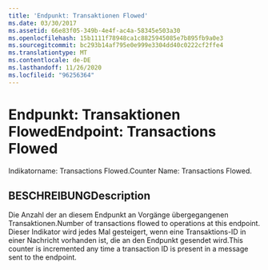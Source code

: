 ```yaml
---
title: 'Endpunkt: Transaktionen Flowed'
ms.date: 03/30/2017
ms.assetid: 66e83f05-349b-4e4f-ac4a-58345e503a30
ms.openlocfilehash: 15b1111f78948ca1c8825945085e7b895fb9a0e3
ms.sourcegitcommit: bc293b14af795e0e999e3304dd40c0222cf2ffe4
ms.translationtype: MT
ms.contentlocale: de-DE
ms.lasthandoff: 11/26/2020
ms.locfileid: "96256364"
---
```

# <a name="endpoint-transactions-flowed"></a><span data-ttu-id="c0b63-102">Endpunkt: Transaktionen Flowed</span><span class="sxs-lookup"><span data-stu-id="c0b63-102">Endpoint: Transactions Flowed</span></span>

<span data-ttu-id="c0b63-103">Indikatorname: Transactions Flowed.</span><span class="sxs-lookup"><span data-stu-id="c0b63-103">Counter Name: Transactions Flowed.</span></span>  
  
## <a name="description"></a><span data-ttu-id="c0b63-104">BESCHREIBUNG</span><span class="sxs-lookup"><span data-stu-id="c0b63-104">Description</span></span>  

 <span data-ttu-id="c0b63-105">Die Anzahl der an diesem Endpunkt an Vorgänge übergegangenen Transaktionen.</span><span class="sxs-lookup"><span data-stu-id="c0b63-105">Number of transactions flowed to operations at this endpoint.</span></span> <span data-ttu-id="c0b63-106">Dieser Indikator wird jedes Mal gesteigert, wenn eine Transaktions-ID in einer Nachricht vorhanden ist, die an den Endpunkt gesendet wird.</span><span class="sxs-lookup"><span data-stu-id="c0b63-106">This counter is incremented any time a transaction ID is present in a message sent to the endpoint.</span></span>
